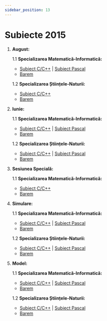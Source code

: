 ```yaml
---
sidebar_position: 13
---
```


# Subiecte 2015

1. **August:**

    1.1 **Specializarea Matematică-Informatică:**
    - <a href="/2015/SubiectAugust2015MIC.pdf" target="_blank">Subiect C/C++</a> | <a href="/2015/SubiectAugust2015MIPascal.pdf" target="_blank">Subiect Pascal</a>
    - <a href="/2015/BaremAugust2015MI.pdf" target="_blank">Barem</a>

    1.2 **Specializarea Științele-Naturii:**
    - <a href="/2015/SubiectAugust2015SNC.pdf" target="_blank">Subiect C/C++</a>
    - <a href="/2015/BaremAugust2015SN.pdf" target="_blank">Barem</a>

2. **Iunie:**

    1.1 **Specializarea Matematică-Informatică:**
    - <a href="/2015/SubiectIunie2015MIC.pdf" target="_blank">Subiect C/C++</a> | <a href="/2015/SubiectIunie2015MIPascal.pdf" target="_blank">Subiect Pascal</a>
    - <a href="/2015/BaremIunie2015MI.pdf" target="_blank">Barem</a>

    1.2 **Specializarea Științele-Naturii:**
    - <a href="/2015/SubiectIunie2015SNC.pdf" target="_blank">Subiect C/C++</a> | <a href="/2015/SubiectIunie2015SNPascal.pdf" target="_blank">Subiect Pascal</a>
    - <a href="/2015/BaremIunie2015SN.pdf" target="_blank">Barem</a>

3. **Sesiunea Specială:**

    1.1 **Specializarea Matematică-Informatică:**
    - <a href="/2015/SubiectSpeciala2015MIC.pdf" target="_blank">Subiect C/C++</a>
    - <a href="/2015/BaremSpeciala2015MI.pdf" target="_blank">Barem</a>

4. **Simulare:**

    1.1 **Specializarea Matematică-Informatică:**
    - <a href="/2015/SubiectSimulare2015MIC.pdf" target="_blank">Subiect C/C++</a> | <a href="/2015/SubiectSimulare2015MIPascal.pdf" target="_blank">Subiect Pascal</a>
    - <a href="/2015/BaremSimulare2015MI.pdf" target="_blank">Barem</a>

    1.2 **Specializarea Științele-Naturii:**
    - <a href="/2015/SubiectSimulare2015SNC.pdf" target="_blank">Subiect C/C++</a> | <a href="/2015/SubiectSimulare2015SNPascal.pdf" target="_blank">Subiect Pascal</a>
    - <a href="/2015/BaremSimulare2015SN.pdf" target="_blank">Barem</a>

5. **Model:**

    1.1 **Specializarea Matematică-Informatică:**
    - <a href="/2015/SubiectModel2015MIC.pdf" target="_blank">Subiect C/C++</a> | <a href="/2015/SubiectModel2015MIPascal.pdf" target="_blank">Subiect Pascal</a>
    - <a href="/2015/BaremModel2015MI.pdf" target="_blank">Barem</a>

    1.2 **Specializarea Științele-Naturii:**
    - <a href="/2015/SubiectModel2015SNC.pdf" target="_blank">Subiect C/C++</a> | <a href="/2015/SubiectModel2015SNPascal.pdf" target="_blank">Subiect Pascal</a>
    - <a href="/2015/BaremModel2015SN.pdf" target="_blank">Barem</a>